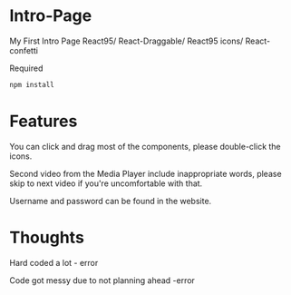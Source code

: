 # Intro-Page

My First Intro Page
React95/ React-Draggable/ React95 icons/ React-confetti

Required
```bash
npm install
```

# Features
You can click and drag most of the components, please double-click the icons.

Second video from the Media Player include inappropriate words, please skip to next video if you're uncomfortable with that.

Username and password can be found in the website.

# Thoughts
Hard coded a lot - error

Code got messy due to not planning ahead -error
